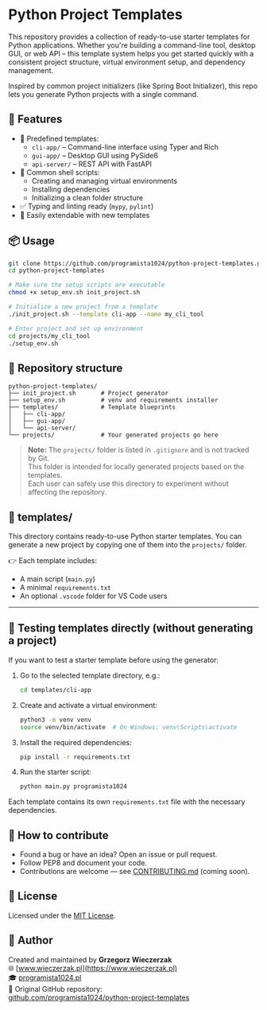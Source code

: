 # Python Project Templates

This repository provides a collection of ready-to-use starter templates for Python applications. Whether you're building a command-line tool, desktop GUI, or web API – this template system helps you get started quickly with a consistent project structure, virtual environment setup, and dependency management.

Inspired by common project initializers (like Spring Boot Initializer), this repo lets you generate Python projects with a single command.

## 🚀 Features

- 🧰 Predefined templates:
  - `cli-app/` – Command-line interface using Typer and Rich
  - `gui-app/` – Desktop GUI using PySide6
  - `api-server/` – REST API with FastAPI
- 🔁 Common shell scripts:
  - Creating and managing virtual environments
  - Installing dependencies
  - Initializing a clean folder structure
- ✅ Typing and linting ready (`mypy`, `pylint`)
- 🔧 Easily extendable with new templates

## 📦 Usage

```bash
git clone https://github.com/programista1024/python-project-templates.git
cd python-project-templates

# Make sure the setup scripts are executable
chmod +x setup_env.sh init_project.sh

# Initialize a new project from a template
./init_project.sh --template cli-app --name my_cli_tool

# Enter project and set up environment
cd projects/my_cli_tool
./setup_env.sh
```

## 📁 Repository structure

```
python-project-templates/
├── init_project.sh       # Project generator
├── setup_env.sh          # venv and requirements installer
├── templates/            # Template blueprints
│   ├── cli-app/
│   ├── gui-app/
│   └── api-server/
└── projects/             # Your generated projects go here
```

> **Note:** The `projects/` folder is listed in `.gitignore` and is not tracked by Git.  
> This folder is intended for locally generated projects based on the templates.  
> Each user can safely use this directory to experiment without affecting the repository.

## 📁 templates/

This directory contains ready-to-use Python starter templates. You can generate a new project by copying one of them into the `projects/` folder.

👉 Each template includes:
- A main script (`main.py`)
- A minimal `requirements.txt`
- An optional `.vscode` folder for VS Code users

---

## 🧪 Testing templates directly (without generating a project)

If you want to test a starter template before using the generator:

1. Go to the selected template directory, e.g.:

   ```bash
   cd templates/cli-app
   ```

2. Create and activate a virtual environment:

   ```bash
   python3 -m venv venv
   source venv/bin/activate  # On Windows: venv\Scripts\activate
   ```

3. Install the required dependencies:

   ```bash
   pip install -r requirements.txt
   ```

4. Run the starter script:

   ```bash
   python main.py programista1024
   ```

Each template contains its own `requirements.txt` file with the necessary dependencies.

## 🤝 How to contribute

- Found a bug or have an idea? Open an issue or pull request.
- Follow PEP8 and document your code.
- Contributions are welcome — see [CONTRIBUTING.md](CONTRIBUTING.md) (coming soon).

## 📜 License

Licensed under the [MIT License](LICENSE).

## 👤 Author

Created and maintained by **Grzegorz Wieczerzak**  
🌐 [www.wieczerzak.pl](https://www.wieczerzak.pl)  
🎓 [programista1024.pl](https://programista1024.pl)  
🧭 Original GitHub repository:  
[github.com/programista1024/python-project-templates](https://github.com/programista1024/python-project-templates)